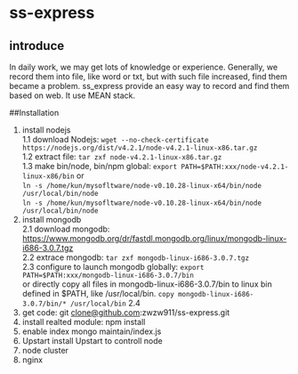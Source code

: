 # ss-express
## introduce
In daily work, we may get lots of knowledge or experience. Generally, we record them into file, like word or txt, but with such file increased, find them became a problem. 
ss_express provide an easy way to record and find them based on web. It use MEAN stack.

##Installation
1. install nodejs   
   1.1 download Nodejs: `wget --no-check-certificate https://nodejs.org/dist/v4.2.1/node-v4.2.1-linux-x86.tar.gz`  
   1.2 extract file: `tar zxf node-v4.2.1-linux-x86.tar.gz`  
   1.3 make bin/node, bin/npm global: `export PATH=$PATH:xxx/node-v4.2.1-linux-x86/bin` 
         or  
         `ln -s /home/kun/mysofltware/node-v0.10.28-linux-x64/bin/node /usr/local/bin/node`  
         `ln -s /home/kun/mysofltware/node-v0.10.28-linux-x64/bin/node /usr/local/bin/node`  
2. install mongodb  
   2.1 download mongodb: https://www.mongodb.org/dr/fastdl.mongodb.org/linux/mongodb-linux-i686-3.0.7.tgz  
   2.2 extrace mongodb: `tar zxf mongodb-linux-i686-3.0.7.tgz`  
   2.3 configure to launch mongodb globally: `export PATH=$PATH:xxx/mongodb-linux-i686-3.0.7/bin`  
         or
       directly copy all files in mongodb-linux-i686-3.0.7/bin to linux bin defined in $PATH, like /usr/local/bin. `copy mongodb-linux-i686-3.0.7/bin/* /usr/local/bin`
   2.4 
1. get code: 
   git clone@github.com:zwzw911/ss-express.git
2. install realted module:
   npm install
3. enable index
   mongo maintain/index.js 
4. Upstart
   install Upstart to controll node
5. node cluster
6. nginx
